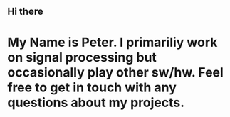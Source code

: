 ## Hi there

# My Name is Peter. I primariliy work on signal processing but occasionally play other sw/hw. Feel free to get in touch with any questions about my projects.
